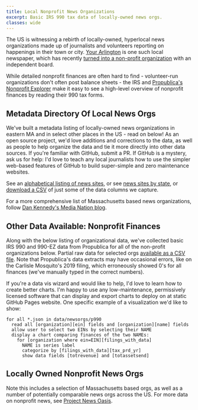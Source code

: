 ```yaml
---
title: Local Nonprofit News Organizations
excerpt: Basic IRS 990 tax data of locally-owned news orgs.
classes: wide
---
```


The US is witnessing a rebirth of locally-owned, hyperlocal news organizations made up of journalists and volunteers reporting on happenings in their town or city.  [Your Arlington](https://yourarlington.com/) is one such local newspaper, which has recently [turned into a non-profit organization](https://yourarlington.com/about.html) with an independent board.

While detailed nonprofit finances are often hard to find - volunteer-run organizations don't often post balance sheets - the IRS and [Propublica's Nonprofit Explorer](https://projects.propublica.org/nonprofits/) make it easy to see a high-level overview of nonprofit finances by reading their 990 tax forms.

## Metadata Directory Of Local News Orgs

We've built a metadata listing of locally-owned news organizations in eastern MA and in select other places in the US - read on below!  As an open source project, we'd love additions and corrections to the data, as well as people to help organize the data and tie it more directly into other data sources.  If you're familiar with GitHub, submit a PR.  If GitHub is a mystery, ask us for help: I'd love to teach any local journalists how to use the simpler web-based features of GitHub to build super-simple and zero maintenance websites.

See an [alphabetical listing of news sites](/newsorgs/), or see [news sites by state](/newsorgs/bystate), or [download a CSV](https://github.com/ArlingtonMA/arlingtonma.info/tree/master/docs/data/newsorgs/newsorgslint.csv) of just some of the data columns we capture.

For a more comprehensive list of Massachusetts based news organizations, follow [Dan Kennedy's Media Nation blog](https://dankennedy.net/2021/12/24/boston-globe-media-eyes-expanding-into-tv-films-broadcast-and-radio/).

## Other Data Available: Nonprofit Finances

Along with the below listing of organizational data, we've collected basic IRS 990 and 990-EZ data from Propublica for all of the non-profit organizations below.  Partial raw data for selected orgs [available as a CSV file](https://github.com/ArlingtonMA/arlingtonma.info/tree/master/docs/data/localnews/localnews-990s.csv).  Note that Propublica's data extracts may have occasional errors, like on the Carlisle Mosquito's 2019 filing, which erroneously showed 0's for all finances (we've manually typed in the correct numbers).

If you're a data vis wizard and would like to help, I'd love to learn how to create better charts.  I'm happy to use any low-maintenance, permissively licensed software that can display and export charts to deploy on at static GitHub Pages website.  One specific example of a visualization we'd like to show:

```pseudocode
for all *.json in data/newsorgs/p990
  read all [organization][ein] fields and [organization][name] fields
  allow user to select two EINs by selecting their NAME
  display a chart comparing finances of the two NAMEs:
    for [organization where ein=EIN][filings_with_data]
      NAME is series label
      categorize by [filings_with_data][tax_prd_yr]
      show data fields [totrevenue] and [totassetsend]
```

## Locally Owned Nonprofit News Orgs

Note this includes a selection of Massachusetts based orgs, as well as a number of potentially comparable news orgs across the US.  For more data on nonprofit news, see [Project News Oasis](https://www.projectnewsoasis.com/publications).
